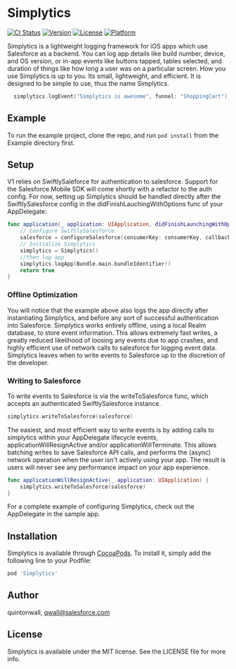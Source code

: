 # Simplytics

[![CI Status](http://img.shields.io/travis/quintonwall/Simplytics.svg?style=flat)](https://travis-ci.org/quintonwall/Simplytics)
[![Version](https://img.shields.io/cocoapods/v/Simplytics.svg?style=flat)](http://cocoapods.org/pods/Simplytics)
[![License](https://img.shields.io/cocoapods/l/Simplytics.svg?style=flat)](http://cocoapods.org/pods/Simplytics)
[![Platform](https://img.shields.io/cocoapods/p/Simplytics.svg?style=flat)](http://cocoapods.org/pods/Simplytics)

Simplytics is a lightweight logging framework for iOS apps which use Salesforce as a backend. You can log app details like build number, device, and OS version, or in-app events like buttons tapped, tables selected, and duration of things like how long a user was on a particular screen. How you use Simplytics is up to you. Its small, lightweight, and efficient. It is designed to be simple to use, thus the name Simplytics.

```swift
  simplytics.logEvent("Simplytics is awesome", funnel: "ShoppingCart")
```

## Example

To run the example project, clone the repo, and run `pod install` from the Example directory first.

## Setup
V1 relies on SwiftlySaleforce for authentication to salesforce. Support for the Salesforce Mobile SDK will come shortly with a refactor to the auth config. For now, setting up Simplytics should be handled directly after the SwiftlySalesforce config in the didFinishLauchingWithOptions func of your AppDelegate:

```swift
func application(_ application: UIApplication, didFinishLaunchingWithOptions launchOptions: [UIApplicationLaunchOptionsKey: Any]?) -> Bool {
    // Configure SwiftlySalesforce
    salesforce = configureSalesforce(consumerKey: consumerKey, callbackURL: callbackURL, loginHost: hostname)
    // Initialize Simplytics
    simplytics = Simplytics()
    //then log app
    simplytics.logApp(Bundle.main.bundleIdentifier!)
    return true
}
```
### Offline Optimization
You will notice that the example above also logs the app directly after instantiating Simplytics, and before any sort of successful authentication into Salesforce.  Simplytics works entirely offline, using a local Realm database, to store event information. This allows extremely fast writes, a greatly reduced likelihood of loosing any events due to app crashes, and highly efficient use of network calls to salesforce for logging event data. Simplytics leaves when to write events to Salesforce up to the discretion of the developer.


### Writing to Salesforce
To write events to Salesforce is via the writeToSalesforce func, which accepts an authenticated SwiftlySalesforce instance.

```swift
simplytics.writeToSalesforce(salesforce)
```

The easiest, and most efficient way to  write events is by adding calls to simplytics within your AppDelegate lifecycle events, applicationWillResignActive and/or applicationWillTerminate. This allows batching writes to save Salesforce API calls, and performs the (async) network operation when the user isn't actively using your app. The result is users will never see any performance impact on your app experience.

```swift
func applicationWillResignActive(_ application: UIApplication) {
    simplytics.writeToSalesforce(salesforce)
}
```

For a complete example of configuring Simplytics, check out the AppDelegate in the sample app.



## Installation

Simplytics is available through [CocoaPods](http://cocoapods.org). To install
it, simply add the following line to your Podfile:

```ruby
pod 'Simplytics'
```

## Author

quintonwall, qwall@salesforce.com

## License

Simplytics is available under the MIT license. See the LICENSE file for more info.
